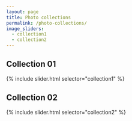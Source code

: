 ```yaml
---
layout: page
title: Photo collections
permalink: /photo-collections/
image_sliders:
  - collection1
  - collection2
---
```


## Collection 01

{% include slider.html selector="collection1" %}

## Collection 02

{% include slider.html selector="collection2" %}
